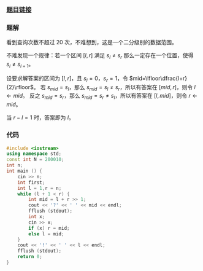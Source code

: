 ### [题目链接](https://www.luogu.com.cn/problem/AT_abc299_d)
### 题解
看到查询次数不超过 $20$ 次，不难想到，这是一个二分级别的数据范围。

不难发现一个规律：若一个区间 $[l,r]$ 满足 $s_l\neq s_r$ 那么一定存在一个位置，使得 $s_i\neq s_{i+1}$。

设要求解答案的区间为 $[l,r]$，且 $s_l=0$，$s_r=1$，令 $mid=\lfloor\dfrac{l+r}{2}\rfloor$。
若 $s_{mid}=s_l$，那么 $s_{mid}= s_{l}\neq s_{r}$，所以有答案在 $[mid,r]$，则令 $l\gets mid$。
反之 $s_{mid}=s_r$，那么 $s_{mid}=s_r\neq s_l$，所以有答案在 $[l,mid]$，则令 $r\gets mid$。

当 $r-l=1$ 时，答案即为 $l$。 
### 代码
```cpp
#include <iostream>
using namespace std;
const int N = 200010;
int n;
int main () {
	cin >> n;
	int first;
	int l = 1,r = n;
	while (l + 1 < r) {
		int mid = l + r >> 1;
		cout << '?' << ' ' << mid << endl;
		fflush (stdout);
		int x;
		cin >> x;
		if (x) r = mid;
		else l = mid;
	}
	cout << '!' << ' ' << l << endl;
	fflush (stdout);
	return 0;
}
```